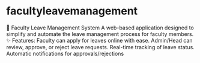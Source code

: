 # facultyleavemanagement
📌 Faculty Leave Management System  A web-based application designed to simplify and automate the leave management process for faculty members.  ✨ Features:  Faculty can apply for leaves online with ease.  Admin/Head can review, approve, or reject leave requests.  Real-time tracking of leave status.  Automatic notifications for approvals/rejections
